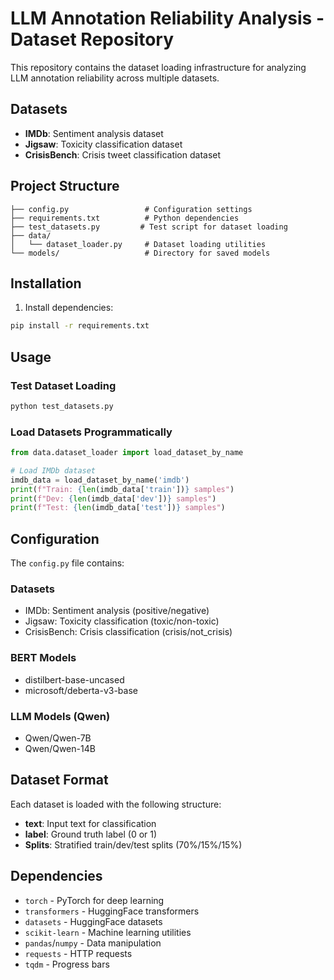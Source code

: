 # LLM Annotation Reliability Analysis - Dataset Repository

This repository contains the dataset loading infrastructure for analyzing LLM annotation reliability across multiple datasets.

## Datasets

- **IMDb**: Sentiment analysis dataset
- **Jigsaw**: Toxicity classification dataset  
- **CrisisBench**: Crisis tweet classification dataset

## Project Structure

```
├── config.py                 # Configuration settings
├── requirements.txt          # Python dependencies
├── test_datasets.py         # Test script for dataset loading
├── data/
│   └── dataset_loader.py     # Dataset loading utilities
└── models/                   # Directory for saved models
```

## Installation

1. Install dependencies:
```bash
pip install -r requirements.txt
```

## Usage

### Test Dataset Loading
```bash
python test_datasets.py
```

### Load Datasets Programmatically
```python
from data.dataset_loader import load_dataset_by_name

# Load IMDb dataset
imdb_data = load_dataset_by_name('imdb')
print(f"Train: {len(imdb_data['train'])} samples")
print(f"Dev: {len(imdb_data['dev'])} samples") 
print(f"Test: {len(imdb_data['test'])} samples")
```

## Configuration

The `config.py` file contains:

### Datasets
- IMDb: Sentiment analysis (positive/negative)
- Jigsaw: Toxicity classification (toxic/non-toxic)
- CrisisBench: Crisis classification (crisis/not_crisis)

### BERT Models
- distilbert-base-uncased
- microsoft/deberta-v3-base

### LLM Models (Qwen)
- Qwen/Qwen-7B
- Qwen/Qwen-14B

## Dataset Format

Each dataset is loaded with the following structure:
- **text**: Input text for classification
- **label**: Ground truth label (0 or 1)
- **Splits**: Stratified train/dev/test splits (70%/15%/15%)

## Dependencies

- `torch` - PyTorch for deep learning
- `transformers` - HuggingFace transformers
- `datasets` - HuggingFace datasets
- `scikit-learn` - Machine learning utilities
- `pandas`/`numpy` - Data manipulation
- `requests` - HTTP requests
- `tqdm` - Progress bars
